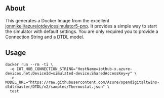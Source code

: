 ## About

This generates a Docker Image from the excellent [jonmikeli/azureiotdevicesimulator5-pnp](https://github.com/jonmikeli/azureiotdevicesimulator5-pnp). 
It provides a simple way to start the simulator with default settings. You are only required you to provide a Connection String and a DTDL model. 

## Usage

```
docker run --rm -ti \
  -e IOT_HUB_CONNECTION_STRING="HostName=iothub-x.azure-devices.net;DeviceId=simulated-device;SharedAccessKey=y" \
  -e MODEL_URL="https://raw.githubusercontent.com/Azure/opendigitaltwins-dtdl/master/DTDL/v2/samples/Thermostat.json" \
  test
```
